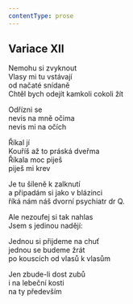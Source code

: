 ```yaml
---
contentType: prose
---
```


## Variace XII

Nemohu si zvyknout  
Vlasy mi tu vstávají  
od načaté snídaně  
Chtěl bych odejít kamkoli cokoli žít

Odřízni se  
nevis na mně očima  
nevis mi na očích

Říkal jí  
Kouříš až to práská dveřma  
Říkala moc piješ  
piješ mi krev

Je tu šíleně k zalknutí  
a připadám si jako v blázinci  
říká nám náš dvorní psychiatr dr Q.

Ale nezoufej si tak nahlas  
Jsem s jedinou nadějí:

Jednou si přijdeme na chuť  
jednou se budeme žrát  
po kouscích od vlasů k vlasům

Jen zbude-li dost zubů  
i na lebeční kosti  
na ty především

